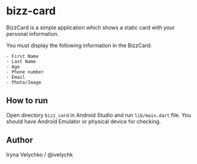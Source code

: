 # bizz-card

BizzCard is a simple application which shows a static card with your personal information.

You must display the following information in the BizzCard:

    - First Name
    - Last Name
    - Age
    - Phone number
    - Email
    - Photo/Image

## How to run

Open directory `bizz_card` in Android Studio and run `lib/main.dart` file. You should have Android Emulator or physical device for checking.

## Author

Iryna Velychko / @ivelychk